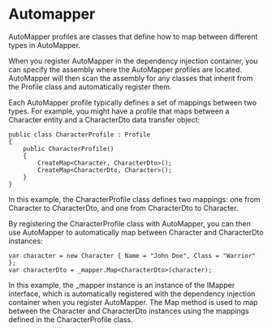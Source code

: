 # Automapper

AutoMapper profiles are classes that define how to map between different types in AutoMapper.

When you register AutoMapper in the dependency injection container, you can specify the assembly where the AutoMapper profiles are located. AutoMapper will then scan the assembly for any classes that inherit from the Profile class and automatically register them.

Each AutoMapper profile typically defines a set of mappings between two types. For example, you might have a profile that maps between a Character entity and a CharacterDto data transfer object:

    public class CharacterProfile : Profile
    {
        public CharacterProfile()
        {
            CreateMap<Character, CharacterDto>();
            CreateMap<CharacterDto, Character>();
        }
    }

In this example, the CharacterProfile class defines two mappings: one from Character to CharacterDto, and one from CharacterDto to Character.

By registering the CharacterProfile class with AutoMapper, you can then use AutoMapper to automatically map between Character and CharacterDto instances:

    var character = new Character { Name = "John Doe", Class = "Warrior" };
    var characterDto = _mapper.Map<CharacterDto>(character);

In this example, the _mapper instance is an instance of the IMapper interface, which is automatically registered with the dependency injection container when you register AutoMapper. The Map method is used to map between the Character and CharacterDto instances using the mappings defined in the CharacterProfile class.
